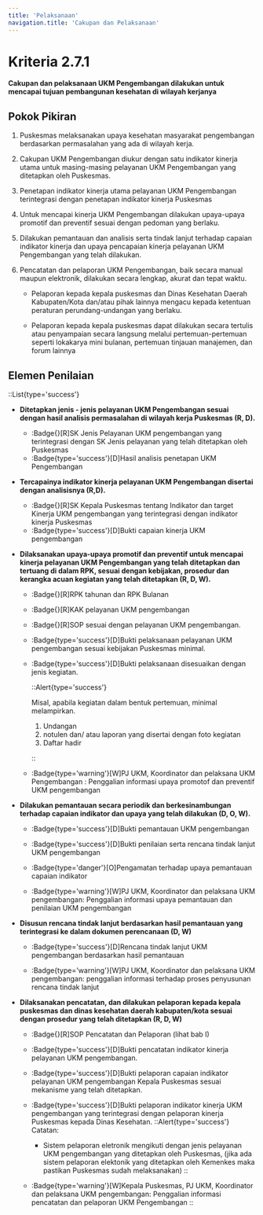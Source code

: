 ```yaml
---
title: 'Pelaksanaan'
navigation.title: 'Cakupan dan Pelaksanaan'
---
```


# Kriteria 2.7.1 
**Cakupan dan pelaksanaan UKM Pengembangan dilakukan untuk mencapai tujuan pembangunan kesehatan di wilayah kerjanya**


## Pokok Pikiran 

1. Puskesmas melaksanakan upaya kesehatan  masyarakat pengembangan berdasarkan permasalahan yang ada di wilayah kerja. 

2. Cakupan UKM Pengembangan diukur dengan satu indikator kinerja utama untuk masing-masing pelayanan UKM Pengembangan yang ditetapkan oleh Puskesmas. 

3. Penetapan indikator kinerja utama pelayanan UKM Pengembangan terintegrasi dengan penetapan indikator kinerja Puskesmas 

4. Untuk mencapai kinerja UKM Pengembangan dilakukan upaya-upaya promotif dan preventif sesuai dengan pedoman yang berlaku. 

5. Dilakukan pemantauan dan analisis serta  tindak  lanjut terhadap capaian indikator kinerja dan upaya pencapaian kinerja pelayanan UKM Pengembangan yang telah dilakukan. 

6. Pencatatan dan pelaporan UKM Pengembangan, baik secara manual maupun elektronik, dilakukan secara lengkap, akurat dan tepat waktu. 

     - Pelaporan kepada kepala puskesmas dan Dinas Kesehatan Daerah Kabupaten/Kota dan/atau pihak lainnya mengacu kepada ketentuan peraturan perundang-undangan yang berlaku. 

     - Pelaporan kepada kepala puskesmas dapat dilakukan secara tertulis atau penyampaian secara langsung melalui pertemuan-pertemuan seperti lokakarya mini bulanan, pertemuan tinjauan manajemen, dan forum lainnya 
 
## Elemen Penilaian 
::List{type='success'}
- **Ditetapkan jenis - jenis pelayanan UKM Pengembangan sesuai dengan hasil analisis permasalahan di wilayah kerja Puskesmas (R, D).**

  - :Badge{}[R]SK Jenis Pelayanan UKM pengembangan yang terintegrasi dengan SK Jenis pelayanan yang telah ditetapkan  oleh Puskesmas 
  - :Badge{type='success'}[D]Hasil analisis penetapan UKM Pengembangan 

- **Tercapainya indikator kinerja pelayanan UKM Pengembangan disertai dengan analisisnya (R,D).**

  - :Badge{}[R]SK Kepala Puskesmas tentang Indikator dan target Kinerja UKM pengembangan yang terintegrasi dengan indikator kinerja Puskesmas 
  - :Badge{type='success'}[D]Bukti capaian kinerja UKM pengembangan 

- **Dilaksanakan upaya-upaya promotif dan preventif untuk mencapai kinerja pelayanan UKM Pengembangan yang telah ditetapkan dan tertuang di dalam RPK, sesuai dengan kebijakan, prosedur dan kerangka acuan kegiatan yang telah ditetapkan (R, D, W).**

  - :Badge{}[R]RPK tahunan dan RPK Bulanan 

  - :Badge{}[R]KAK pelayanan UKM pengembangan 

  - :Badge{}[R]SOP sesuai dengan pelayanan UKM pengembangan. 
  - :Badge{type='success'}[D]Bukti pelaksanaan pelayanan UKM pengembangan sesuai kebijakan Puskesmas minimal. 

  - :Badge{type='success'}[D]Bukti pelaksanaan disesuaikan dengan jenis kegiatan. 

    ::Alert{type='success'}

    Misal, apabila kegiatan dalam bentuk pertemuan, minimal melampirkan. 
    1. Undangan 
    2. notulen dan/ atau laporan yang disertai dengan foto kegiatan 
    3. Daftar hadir

    ::
  - :Badge{type='warning'}[W]PJ UKM, Koordinator dan pelaksana UKM Pengembangan : Penggalian informasi upaya promotof dan preventif UKM pengembangan 

- **Dilakukan pemantauan secara periodik dan berkesinambungan terhadap capaian indikator dan upaya yang telah dilakukan (D, O, W).**

  - :Badge{type='success'}[D]Bukti pemantauan UKM pengembangan
  - :Badge{type='success'}[D]Bukti penilaian serta rencana tindak lanjut UKM pengembangan 

  - :Badge{type='danger'}[O]Pengamatan terhadap upaya pemantauan capaian indikator 

  - :Badge{type='warning'}[W]PJ UKM, Koordinator dan pelaksana UKM pengembangan: Penggalian informasi upaya pemantauan dan penilaian UKM pengembangan 

- **Disusun rencana tindak lanjut berdasarkan hasil pemantauan yang terintegrasi ke dalam dokumen perencanaan (D, W)**

  - :Badge{type='success'}[D]Rencana tindak lanjut UKM pengembangan berdasarkan hasil pemantauan 
  
  - :Badge{type='warning'}[W]PJ UKM, Koordinator dan pelaksana UKM pengembangan: penggalian informasi terhadap proses penyusunan rencana tindak lanjut 

- **Dilaksanakan pencatatan, dan dilakukan pelaporan kepada kepala puskesmas dan dinas kesehatan daerah kabupaten/kota sesuai dengan prosedur yang telah ditetapkan (R, D, W)**

  - :Badge{}[R]SOP Pencatatan dan Pelaporan (lihat bab I) 
  - :Badge{type='success'}[D]Bukti pencatatan indikator kinerja pelayanan UKM pengembangan. 

  - :Badge{type='success'}[D]Bukti pelaporan capaian indikator pelayanan UKM pengembangan Kepala Puskesmas sesuai mekanisme yang telah ditetapkan. 

  - :Badge{type='success'}[D]Bukti pelaporan indikator kinerja UKM pengembangan yang terintegrasi dengan pelaporan kinerja Puskesmas kepada Dinas Kesehatan.
    ::Alert{type='success'}
      Catatan: 
      - Sistem pelaporan eletronik mengikuti dengan jenis pelayanan UKM pengembangan yang ditetapkan oleh Puskesmas, (jika ada sistem pelaporan elektonik yang ditetapkan oleh Kemenkes maka pastikan Puskesmas sudah melaksanakan)
    ::
  - :Badge{type='warning'}[W]Kepala Puskesmas, PJ UKM, Koordinator dan pelaksana UKM pengembangan: Penggalian informasi pencatatan dan pelaporan UKM Pengembangan 
::

